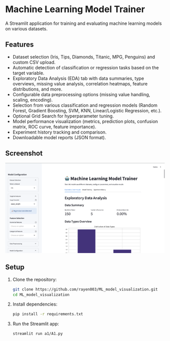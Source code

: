 # Machine Learning Model Trainer

A Streamlit application for training and evaluating machine learning models on various datasets.

## Features

*   Dataset selection (Iris, Tips, Diamonds, Titanic, MPG, Penguins) and custom CSV upload.
*   Automatic detection of classification or regression tasks based on the target variable.
*   Exploratory Data Analysis (EDA) tab with data summaries, type overviews, missing value analysis, correlation heatmaps, feature distributions, and more.
*   Configurable data preprocessing options (missing value handling, scaling, encoding).
*   Selection from various classification and regression models (Random Forest, Gradient Boosting, SVM, KNN, Linear/Logistic Regression, etc.).
*   Optional Grid Search for hyperparameter tuning.
*   Model performance visualization (metrics, prediction plots, confusion matrix, ROC curve, feature importance).
*   Experiment history tracking and comparison.
*   Downloadable model reports (JSON format).

## Screenshot

![App Screenshot](a1/UI.png)

## Setup

1.  Clone the repository:
    ```bash
    git clone https://github.com/rayen003/ML_model_visualization.git
    cd ML_model_visualization
    ```
2.  Install dependencies:
    ```bash
    pip install -r requirements.txt
    ```
3.  Run the Streamlit app:
    ```bash
    streamlit run a1/A1.py
    ```
